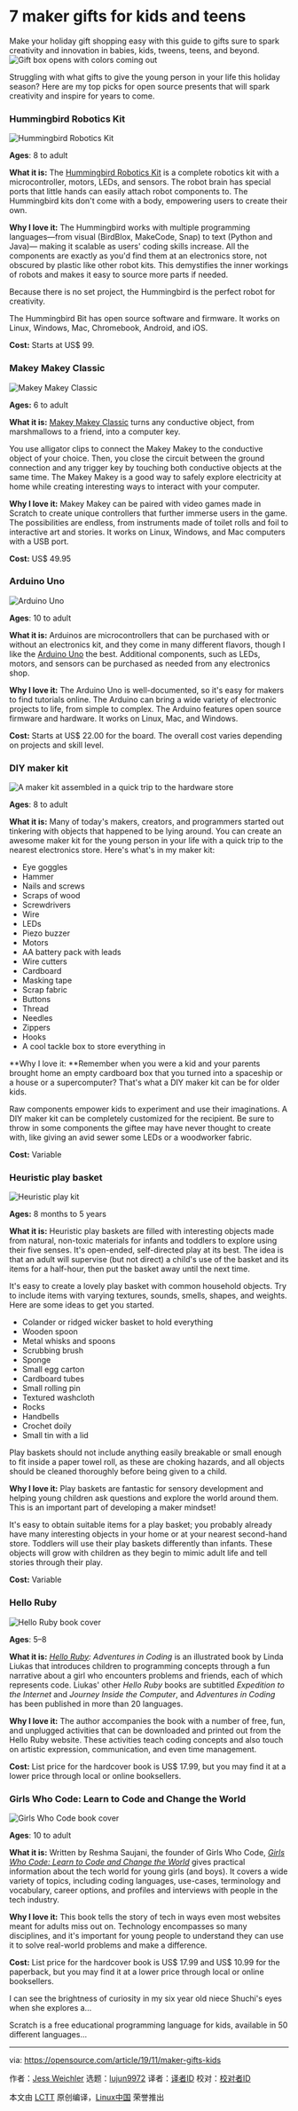 [#]: collector: (lujun9972)
[#]: translator: (wxy)
[#]: reviewer: ( )
[#]: publisher: ( )
[#]: url: ( )
[#]: subject: (7 maker gifts for kids and teens)
[#]: via: (https://opensource.com/article/19/11/maker-gifts-kids)
[#]: author: (Jess Weichler https://opensource.com/users/cyanide-cupcake)

7 maker gifts for kids and teens
======
Make your holiday gift shopping easy with this guide to gifts sure to
spark creativity and innovation in babies, kids, tweens, teens, and
beyond.
![Gift box opens with colors coming out][1]

Struggling with what gifts to give the young person in your life this holiday season? Here are my top picks for open source presents that will spark creativity and inspire for years to come.

### Hummingbird Robotics Kit

![Hummingbird Robotics Kit][2]

**Ages**: 8 to adult

**What it is:** The [Hummingbird Robotics Kit][3] is a complete robotics kit with a microcontroller, motors, LEDs, and sensors. The robot brain has special ports that little hands can easily attach robot components to. The Hummingbird kits don't come with a body, empowering users to create their own.

**Why I love it:** The Hummingbird works with multiple programming languages—from visual (BirdBlox, MakeCode, Snap) to text (Python and Java)— making it scalable as users' coding skills increase. All the components are exactly as you'd find them at an electronics store, not obscured by plastic like other robot kits. This demystifies the inner workings of robots and makes it easy to source more parts if needed.

Because there is no set project, the Hummingbird is the perfect robot for creativity.

The Hummingbird Bit has open source software and firmware. It works on Linux, Windows, Mac, Chromebook, Android, and iOS.

**Cost:** Starts at US$ 99.

### Makey Makey Classic

![Makey Makey Classic][4]

**Ages:** 6 to adult

**What it is:** [Makey Makey Classic][5] turns any conductive object, from marshmallows to a friend, into a computer key.

You use alligator clips to connect the Makey Makey to the conductive object of your choice. Then, you close the circuit between the ground connection and any trigger key by touching both conductive objects at the same time. The Makey Makey is a good way to safely explore electricity at home while creating interesting ways to interact with your computer.

**Why I love it:** Makey Makey can be paired with video games made in Scratch to create unique controllers that further immerse users in the game. The possibilities are endless, from instruments made of toilet rolls and foil to interactive art and stories. It works on Linux, Windows, and Mac computers with a USB port.

**Cost:** US$ 49.95

### Arduino Uno

![Arduino Uno][6]

**Ages**: 10 to adult

**What it is:** Arduinos are microcontrollers that can be purchased with or without an electronics kit, and they come in many different flavors, though I like the [Arduino Uno][7] the best. Additional components, such as LEDs, motors, and sensors can be purchased as needed from any electronics shop.

**Why I love it:** The Arduino Uno is well-documented, so it's easy for makers to find tutorials online. The Arduino can bring a wide variety of electronic projects to life, from simple to complex. The Arduino features open source firmware and hardware. It works on Linux, Mac, and Windows.

**Cost:** Starts at US$ 22.00 for the board. The overall cost varies depending on projects and skill level.

### DIY maker kit

![A maker kit assembled in a quick trip to the hardware store][8]

**Ages**: 8 to adult

**What it is:** Many of today's makers, creators, and programmers started out tinkering with objects that happened to be lying around. You can create an awesome maker kit for the young person in your life with a quick trip to the nearest electronics store. Here's what's in my maker kit:

  * Eye goggles
  * Hammer
  * Nails and screws
  * Scraps of wood
  * Screwdrivers
  * Wire
  * LEDs
  * Piezo buzzer
  * Motors
  * AA battery pack with leads
  * Wire cutters
  * Cardboard
  * Masking tape
  * Scrap fabric
  * Buttons
  * Thread
  * Needles
  * Zippers
  * Hooks
  * A cool tackle box to store everything in



**Why I love it: **Remember when you were a kid and your parents brought home an empty cardboard box that you turned into a spaceship or a house or a supercomputer? That's what a DIY maker kit can be for older kids.

Raw components empower kids to experiment and use their imaginations. A DIY maker kit can be completely customized for the recipient. Be sure to throw in some components the giftee may have never thought to create with, like giving an avid sewer some LEDs or a woodworker fabric.

**Cost:** Variable

### Heuristic play basket

![Heuristic play kit][9]

**Ages:** 8 months to 5 years

**What it is:** Heuristic play baskets are filled with interesting objects made from natural, non-toxic materials for infants and toddlers to explore using their five senses. It's open-ended, self-directed play at its best. The idea is that an adult will supervise (but not direct) a child's use of the basket and its items for a half-hour, then put the basket away until the next time.

It's easy to create a lovely play basket with common household objects. Try to include items with varying textures, sounds, smells, shapes, and weights. Here are some ideas to get you started.

  * Colander or ridged wicker basket to hold everything
  * Wooden spoon
  * Metal whisks and spoons
  * Scrubbing brush
  * Sponge
  * Small egg carton
  * Cardboard tubes
  * Small rolling pin
  * Textured washcloth
  * Rocks
  * Handbells
  * Crochet doily
  * Small tin with a lid



Play baskets should not include anything easily breakable or small enough to fit inside a paper towel roll, as these are choking hazards, and all objects should be cleaned thoroughly before being given to a child.

**Why I love it:** Play baskets are fantastic for sensory development and helping young children ask questions and explore the world around them. This is an important part of developing a maker mindset!

It's easy to obtain suitable items for a play basket; you probably already have many interesting objects in your home or at your nearest second-hand store. Toddlers will use their play baskets differently than infants. These objects will grow with children as they begin to mimic adult life and tell stories through their play.

**Cost:** Variable

### Hello Ruby

![Hello Ruby book cover][10]

**Ages**: 5–8

**What it is:** _[Hello Ruby][11]: Adventures in Coding_ is an illustrated book by Linda Liukas that introduces children to programming concepts through a fun narrative about a girl who encounters problems and friends, each of which represents code. Liukas' other _Hello Ruby_ books are subtitled _Expedition to the Internet_ and _Journey Inside the Computer_, and _Adventures in Coding_ has been published in more than 20 languages.

**Why I love it:** The author accompanies the book with a number of free, fun, and unplugged activities that can be downloaded and printed out from the Hello Ruby website. These activities teach coding concepts and also touch on artistic expression, communication, and even time management.

**Cost:** List price for the hardcover book is US$ 17.99, but you may find it at a lower price through local or online booksellers.

### Girls Who Code: Learn to Code and Change the World

![Girls Who Code book cover][12]

**Ages**: 10 to adult

**What it is:** Written by Reshma Saujani, the founder of Girls Who Code, _[Girls Who Code: Learn to Code and Change the World][13]_ gives practical information about the tech world for young girls (and boys). It covers a wide variety of topics, including coding languages, use-cases, terminology and vocabulary, career options, and profiles and interviews with people in the tech industry.

**Why I love it:** This book tells the story of tech in ways even most websites meant for adults miss out on. Technology encompasses so many disciplines, and it's important for young people to understand they can use it to solve real-world problems and make a difference.

**Cost:** List price for the hardcover book is US$ 17.99 and US$ 10.99 for the paperback, but you may find it at a lower price through local or online booksellers.

I can see the brightness of curiosity in my six year old niece Shuchi's eyes when she explores a...

Scratch is a free educational programming language for kids, available in 50 different languages...

--------------------------------------------------------------------------------

via: https://opensource.com/article/19/11/maker-gifts-kids

作者：[Jess Weichler][a]
选题：[lujun9972][b]
译者：[译者ID](https://github.com/译者ID)
校对：[校对者ID](https://github.com/校对者ID)

本文由 [LCTT](https://github.com/LCTT/TranslateProject) 原创编译，[Linux中国](https://linux.cn/) 荣誉推出

[a]: https://opensource.com/users/cyanide-cupcake
[b]: https://github.com/lujun9972
[1]: https://opensource.com/sites/default/files/styles/image-full-size/public/lead-images/OSDC_gift_giveaway_box_520x292.png?itok=w1YQhNH1 (Gift box opens with colors coming out)
[2]: https://opensource.com/sites/default/files/uploads/hummingbird.png (Hummingbird Robotics Kit)
[3]: https://www.birdbraintechnologies.com/hummingbirdbit/
[4]: https://opensource.com/sites/default/files/uploads/makeymakey2.jpg (Makey Makey Classic)
[5]: https://makeymakey.com/
[6]: https://opensource.com/sites/default/files/uploads/arduinouno.jpg (Arduino Uno)
[7]: https://www.arduino.cc/
[8]: https://opensource.com/sites/default/files/makerbox-makerkit.jpg (A maker kit assembled in a quick trip to the hardware store)
[9]: https://opensource.com/sites/default/files/makerbox-sensorykit.jpg (Heuristic play kit)
[10]: https://opensource.com/sites/default/files/uploads/helloruby2.jpg (Hello Ruby book cover)
[11]: https://www.helloruby.com/
[12]: https://opensource.com/sites/default/files/uploads/girlswhocodebook.jpg (Girls Who Code book cover)
[13]: https://girlswhocode.com/book/girls-code-learn-code-change-world/
